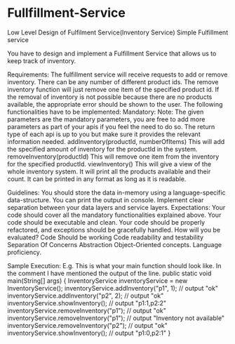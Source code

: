 # Fullfillment-Service
Low Level Design of Fulfilment Service(Inventory Service)
Simple Fulfillment service

You have to design and implement a Fulfillment Service that allows us to keep track of inventory. 

Requirements:
The fulfillment service will receive requests to add or remove inventory. 
There can be any number of different product ids. 
The remove inventory function will just remove one item of the specified product id. 
If the removal of inventory is not possible because there are no products available, the appropriate error should be shown to the user. 
The following functionalities have to be implemented: 
Mandatory:
Note: The given parameters are the mandatory parameters, you are free to add more parameters as part of your apis if you feel the need to do so. The return type of each api is up to you but make sure it provides the relevant information needed. 
addInventory(productId, numberOfItems)
This will add the specified amount of inventory for the productId in the system.
removeInventory(productId)
This will remove one item from the inventory for the specified productId.
viewInventory()
This will give a view of the whole inventory system. It will print all the products available and their count. It can be printed in any format as long as it is readable. 



Guidelines:
You should store the data in-memory using a language-specific data-structure.
You can print the output in console. 
Implement clear separation between your data layers and service layers. 
Expectations:
Your code should cover all the mandatory functionalities explained above. 
Your code should be executable and clean.
Your code should be properly refactored, and exceptions should be gracefully handled.
How will you be evaluated?
Code Should be working
Code readability and testability
Separation Of Concerns
Abstraction
Object-Oriented concepts.
Language proficiency.




Sample Execution:
E.g. This is what your main function should look like. In the comment I have mentioned the output of the line. 
  public static void main(String[] args) {
    InventoryService inventoryService = new InventoryService();
    inventoryService.addInventory("p1", 1); 
    // output "ok"
    inventoryService.addInventory("p2", 2);
    // output "ok"
    inventoryService.showInventory();
    // output "p1:1,p2:2"
    inventoryService.removeInventory("p1");
    // output "ok"
    inventoryService.removeInventory("p1");
    // output "Inventory not available"
    inventoryService.removeInventory("p2");
    // output "ok"
    inventoryService.showInventory();
    // output "p1:0,p2:1"
  }
